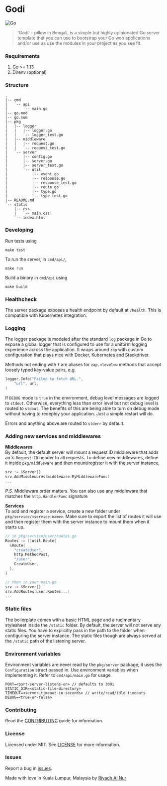 # Godi
![Go](https://github.com/riyadhalnur/godi/workflows/Go/badge.svg?branch=master)  

> 'Godi' - pillow in Bengali, is a simple but highly opinionated Go server template that you can
> use to bootstrap your Go web applications and/or use as use the modules in your project as you see fit.

### Requirements  
1. [Go](https://golang.org) >= 1.13  
2. Direnv (optional)  

### Structure
```
.
|-- cmd
|   `-- api
|       `-- main.go
|-- go.mod
|-- go.sum
|-- pkg
|   |-- logger
|   |   |-- logger.go
|   |   `-- logger_test.go
|   |-- middleware
|   |   |-- request.go
|   |   `-- request_test.go
|   `-- server
|       |-- config.go
|       |-- server.go
|       |-- server_test.go
|       `-- util
|           |-- event.go
|           |-- response.go
|           |-- response_test.go
|           |-- route.go
|           |-- type.go
|           `-- type_test.go
|-- README.md
`-- static
    |-- css
    |   `-- main.css
    `-- index.html
```  

### Developing  
Run tests using
```
make test
```  

To run the server, in `cmd/api/`,
```
make run
```

Build a binary in `cmd/api` using  
```
make build
```  

### Healthcheck
The server package exposes a health endpoint by default at `/health`. This is compatible with Kubernetes integration.  

### Logging
The logger package is modeled after the standard `log` package in Go to expose a global logger that is configured to use for a uniform logging experience across the application. It wraps around `zap` with custom configuration that plays nice with Docker, Kubernetes and Stackdriver.  

Methods not ending with `f` are aliases for `zap.<level>w` methods that accept loosely typed key-value pairs, e.g.  
```go
logger.Info("Failed to fetch URL.",
    "url", url,
)
```  

If `DEBUG` mode is `true` in the environment, debug level messages are logged to `stdout`. Otherwise, everything less than error level but not debug level is routed to `stdout`. The benefits of this are being able to turn on debug mode without having to redeploy your application. Just a simple restart will do.    

Errors and anything above are routed to `stderr` by default.  

### Adding new services and middlewares
**Middlewares**  
By default, the default server will mount a request ID middleware that adds an `X-Request-ID` header to all requests. To define new middlewares, define it inside `pkg/middleware` and then mount/register it with the server instance,  
```go
srv := &Server{}
srv.AddMiddlewares(middleware.MyMiddlewareFunc)
...
``` 
*P.S.* Middleware order matters. You can also use any middleware that matches the `http.HandlerFunc` signature     

**Services**  
To add and register a service, create a new folder under `pkg/service/<service-name>`. Make sure to export the list of routes it will use and then register them with the server instance to mount them when it starts up.    
```go
// in pkg/service/user/routes.go
Routes := []util.Route{
  &Route{
    "createUser",
    http.MethodPost,
    "/user",
    CreateUser,
  },
}

// then in your main.go
srv := &Server{}
srv.AddRoutes(user.Routes...)
...
```  

### Static files  
The boilerplate comes with a basic HTML page and a rudimentary stylesheet inside the `/static` folder. By default, the server will not serve any static files. You have to explicitly pass in the path to the folder when configuring the server instance. The static files though are always served at the `/static` path of the listening server.  

### Environment variables  
Environment variables are never read by the `pkg/server` package; it uses the `Configuration` struct passed in. Use environment variables when implementing it. Refer to `cmd/api/main.go` for usage.  
```
PORT=<port-server-listens-on> // defaults to 3001
STATIC_DIR=<static-file-directory>
TIMEOUT=<server-timeout-in-seconds> // write/read/idle timeouts
DEBUG=<true-or-false>
```  

### Contributing  
Read the [CONTRIBUTING](CONTRIBUTING.md) guide for information.  

### License  
Licensed under MIT. See [LICENSE](LICENSE) for more information.  

### Issues  
Report a bug in [issues](https://github.com/riyadhalnur/godi/issues).   

Made with love in Kuala Lumpur, Malaysia by [Riyadh Al Nur](https://verticalaxisbd.com)

